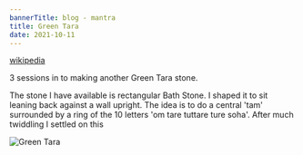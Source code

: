 ```yaml
---
bannerTitle: blog - mantra
title: Green Tara 
date: 2021-10-11
---
```


[wikipedia](https://en.wikipedia.org/wiki/Tara_%28Buddhism%29)  

3 sessions in to making another Green Tara stone.

The stone I have available is rectangular Bath Stone. I shaped it to sit leaning back against a wall upright. The idea is to do a central 'tam' surrounded by a ring of the 10 letters 'om tare tuttare ture soha'. After much twiddling I settled on this

![Green Tara](/images/mani/tara-circle.png)
